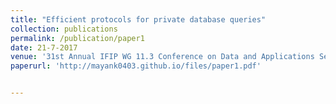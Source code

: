 ```yaml
---
title: "Efficient protocols for private database queries"
collection: publications
permalink: /publication/paper1
date: 21-7-2017
venue: '31st Annual IFIP WG 11.3 Conference on Data and Applications Security and Privacy (DBSec 17)'
paperurl: 'http://mayank0403.github.io/files/paper1.pdf'


---
```

